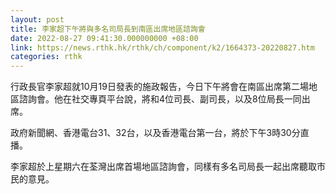 ```yaml
---
layout: post
title: 李家超下午將與多名司局長到南區出席地區諮詢會
date: 2022-08-27 09:41:30.000000000 +08:00
link: https://news.rthk.hk/rthk/ch/component/k2/1664373-20220827.htm
categories: rthk
---
```


行政長官李家超就10月19日發表的施政報告，今日下午將會在南區出席第二場地區諮詢會。他在社交專頁平台說，將和4位司長、副司長，以及8位局長一同出席。

政府新聞網、香港電台31、32台，以及香港電台第一台，將於下午3時30分直播。

李家超於上星期六在荃灣出席首場地區諮詢會，同樣有多名司局長一起出席聽取市民的意見。
